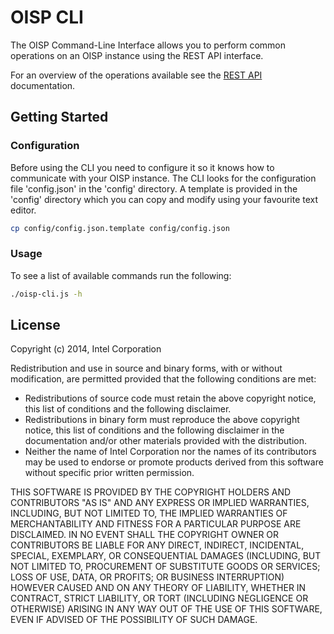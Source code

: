 
# OISP CLI

The OISP Command-Line Interface allows you to perform common operations on an OISP instance using the REST API interface.

For an overview of the operations available see the [REST API](https://github.com/Open-IoT-Service-Platform/platform-launcher/wiki/REST-API) documentation.

## Getting Started

### Configuration
Before using the CLI you need to configure it so it knows how to communicate with your OISP instance. The CLI looks for the configuration file 'config.json' in the 'config' directory. A template is provided in the 'config' directory which you can copy and modify using your favourite text editor.
``` bash
cp config/config.json.template config/config.json
```

### Usage
To see a list of available commands run the following:
``` bash
./oisp-cli.js -h
```

## License

Copyright (c) 2014, Intel Corporation

Redistribution and use in source and binary forms, with or without modification,
are permitted provided that the following conditions are met:

* Redistributions of source code must retain the above copyright notice,
  this list of conditions and the following disclaimer.
* Redistributions in binary form must reproduce the above copyright notice,
  this list of conditions and the following disclaimer in the documentation
  and/or other materials provided with the distribution.
* Neither the name of Intel Corporation nor the names of its contributors
  may be used to endorse or promote products derived from this software
  without specific prior written permission.

THIS SOFTWARE IS PROVIDED BY THE COPYRIGHT HOLDERS AND CONTRIBUTORS "AS IS" AND
ANY EXPRESS OR IMPLIED WARRANTIES, INCLUDING, BUT NOT LIMITED TO, THE IMPLIED
WARRANTIES OF MERCHANTABILITY AND FITNESS FOR A PARTICULAR PURPOSE ARE
DISCLAIMED. IN NO EVENT SHALL THE COPYRIGHT OWNER OR CONTRIBUTORS BE LIABLE FOR
ANY DIRECT, INDIRECT, INCIDENTAL, SPECIAL, EXEMPLARY, OR CONSEQUENTIAL DAMAGES
(INCLUDING, BUT NOT LIMITED TO, PROCUREMENT OF SUBSTITUTE GOODS OR SERVICES;
LOSS OF USE, DATA, OR PROFITS; OR BUSINESS INTERRUPTION) HOWEVER CAUSED AND ON
ANY THEORY OF LIABILITY, WHETHER IN CONTRACT, STRICT LIABILITY, OR TORT
(INCLUDING NEGLIGENCE OR OTHERWISE) ARISING IN ANY WAY OUT OF THE USE OF THIS
SOFTWARE, EVEN IF ADVISED OF THE POSSIBILITY OF SUCH DAMAGE.
